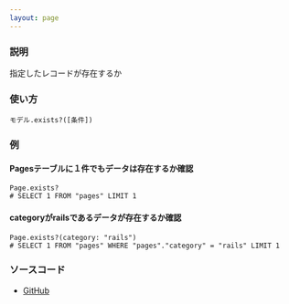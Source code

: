 ```yaml
---
layout: page
---
```


### 説明

指定したレコードが存在するか

### 使い方

    モデル.exists?([条件])

### 例

#### Pagesテーブルに１件でもデータは存在するか確認

    Page.exists?
    # SELECT 1 FROM "pages" LIMIT 1

#### categoryがrailsであるデータが存在するか確認

    Page.exists?(category: "rails")
    # SELECT 1 FROM "pages" WHERE "pages"."category" = "rails" LIMIT 1

### ソースコード

- [GitHub](https://github.com/rails/rails/blob/984c3ef2775781d47efa9f541ce570daa2434a80/activerecord/lib/active_record/relation/finder_methods.rb#L326)
